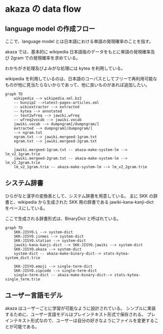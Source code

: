# akaza の data flow

## language model の作成フロー

ここで、language model とは日本語における単語の発現確率のことを指す。

akaza では、基本的に wikipedia 日本語版のデータをもとに単語の発現確率及び 2gram での発現確率を求めている。

わかちがき処理及びよみがな処理には kytea を利用している。

wikipedia を利用しているのは、日本語のコーパスとしてフリーで再利用可能なものが他に見当たらないからであって、他に良いものがあれば追加したい。

```mermaid
graph TD
    wikipedia --> wikipedia.xml.bz2
    -- bunzip2 -->latest-pages-articles.xml
    -- wikiextractor --> extracted
    -- kytea --> annotated
    -- text2wfreq --> jawiki.wfreq
    -- wfreq2vocab --> jawiki.vocab
    jawiki.vocab --> dumpngram[/dumpngram/]
    extracted --> dumpngram[/dumpngram/]
    --> ngram.txt
    ngram.txt --> jawiki.mergeed-1gram.txt
    ngram.txt --> jawiki.mergeed-2gram.txt

    jawiki.mergeed-1gram.txt -- akaza-make-system-lm --> lm_v2_1gram.trie
    jawiki.mergeed-2gram.txt -- akaza-make-system-lm --> lm_v2_2gram.trie
    lm_v2_1gram.trie -- akaza-make-system-lm --> lm_v2_2gram.trie
```

## システム辞書

ひらがなと漢字の変換表として、システム辞書を用意している。
主に SKK の辞書と、wikipedia から生成された SKK 用の辞書である jawiki-kana-kanji-dict をベースにしている。

ここで生成される辞書形式は、BinaryDict と呼ばれている。

```mermaid
graph TD
    SKK-JISYO.L --> system-dict
    SKK-JISYO.jinmei --> system-dict
    SKK-JISYO.station --> system-dict
    jawiki-kana-kanji-dict --> SKK-JISYO.jawiki --> system-dict
    SKK-JISYO.akaza --> system-dict
    system-dict -- akaza-make-binary-dict--> stats-kytea-system_dict.trie

    SKK-JISYO.emoji --> single-term-dict
    SKK-JISYO.zipcode --> single-term-dict
    single-term-dict -- akaza-make-binary-dict--> stats-kytea-single_term.trie
```

## ユーザー言語モデル

akaza はユーザーごとに学習が可能なように設計されている。
シンプルに実装するために、ユーザー言語モデルはプレインテキスト形式で保存される。
プレインテキスト形式なので、ユーザーは自分の好きなようにファイルを変更することが可能である。


